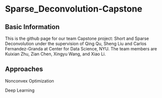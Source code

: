 # Sparse_Deconvolution-Capstone

## Basic Information
This is the github page for our team Capstone project: Short and Sparse Deconvolution under the supervision of Qing Qu, Sheng Liu and Carlos Fernandez-Granda at Center for Data Science, NYU. The team members are Kuixian Zhu, Zian Chen, Xingyu Wang, and Xiao Li.

## Approaches
Nonconvex Optimization

Deep Learning
